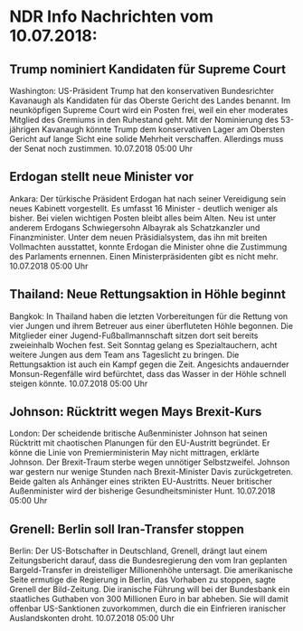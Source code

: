 # NDR Info Nachrichten vom 10.07.2018:


## Trump nominiert Kandidaten für Supreme Court
Washington: 	US-Präsident Trump hat den konservativen Bundesrichter Kavanaugh als Kandidaten für das Oberste Gericht des Landes benannt. Im neunköpfigen Supreme Court wird ein Posten frei, weil ein eher moderates Mitglied des Gremiums in den Ruhestand geht. Mit der Nominierung des 53-jährigen Kavanaugh könnte Trump dem konservativen Lager am Obersten Gericht auf lange Sicht eine solide Mehrheit verschaffen. Allerdings muss der Senat noch zustimmen. 10.07.2018 05:00 Uhr 

## Erdogan stellt neue Minister vor
Ankara: Der türkische Präsident Erdogan hat nach seiner Vereidigung sein neues Kabinett vorgestellt. Es umfasst 16 Minister - deutlich weniger als bisher. Bei vielen wichtigen Posten bleibt alles beim Alten. Neu ist unter anderem Erdogans Schwiegersohn Albayrak als Schatzkanzler und Finanzminister. Unter dem neuen Präsidialsystem, das ihn mit breiten Vollmachten ausstattet, konnte Erdogan die Minister ohne die Zustimmung des Parlaments ernennen. Einen Ministerpräsidenten gibt es nicht mehr. 10.07.2018 05:00 Uhr 

## Thailand: Neue Rettungsaktion in Höhle beginnt
Bangkok: In Thailand haben die letzten Vorbereitungen für die Rettung von vier Jungen und ihrem Betreuer aus einer überfluteten Höhle begonnen. Die Mitglieder einer Jugend-Fußballmannschaft sitzen dort seit bereits zweieinhalb Wochen fest. Seit Sonntag gelang es Spezialtauchern, acht weitere Jungen aus dem Team ans Tageslicht zu bringen. Die Rettungsaktion ist auch ein Kampf gegen die Zeit. Angesichts andauernder Monsun-Regenfälle wird befürchtet, dass das Wasser in der Höhle schnell steigen könnte. 10.07.2018 05:00 Uhr 

## Johnson: Rücktritt wegen Mays Brexit-Kurs
London: Der scheidende britische Außenminister Johnson hat seinen Rücktritt mit chaotischen Planungen für den EU-Austritt begründet. Er könne die Linie von Premierministerin May nicht mittragen, erklärte Johnson. Der Brexit-Traum sterbe wegen unnötiger Selbstzweifel. Johnson war gestern nur wenige Stunden nach Brexit-Minister Davis zurückgetreten. Beide galten als Anhänger eines strikten EU-Austritts. Neuer britischer Außenminister wird der bisherige Gesundheitsminister Hunt. 10.07.2018 05:00 Uhr 

## Grenell: Berlin soll Iran-Transfer stoppen
Berlin: Der US-Botschafter in Deutschland, Grenell, drängt laut einem Zeitungsbericht darauf, dass die Bundesregierung den vom Iran geplanten Bargeld-Transfer in dreistelliger Millionenhöhe untersagt. Die amerikanische Seite ermutige die Regierung in Berlin, das Vorhaben zu stoppen, sagte Grenell der Bild-Zeitung. Die iranische Führung will bei der Bundesbank ein staatliches Guthaben von 300 Millionen Euro in bar abheben. Sie will damit offenbar US-Sanktionen zuvorkommen, durch die ein Einfrieren iranischer Auslandskonten droht. 10.07.2018 05:00 Uhr 
